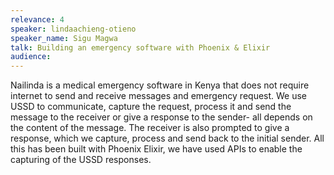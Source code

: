 ```yaml
---
relevance: 4
speaker: lindaachieng-otieno
speaker_name: Sigu Magwa
talk: Building an emergency software with Phoenix & Elixir
audience: 
---
```

<p>Nailinda is a medical emergency software in Kenya that does not require internet to send and receive messages and emergency request. We use USSD to communicate, capture the request, process it and send the message to the receiver or give a response to the sender- all depends on the content of the message. The receiver is also prompted to give a response, which we capture, process and send back to the initial sender. All this has been built with Phoenix Elixir, we have used APIs to enable the capturing of the USSD responses.</p>

